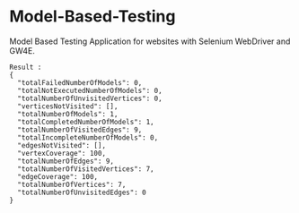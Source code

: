 # Model-Based-Testing

Model Based Testing Application for websites with Selenium WebDriver and GW4E.


<pre><code>Result :
{
  "totalFailedNumberOfModels": 0,
  "totalNotExecutedNumberOfModels": 0,
  "totalNumberOfUnvisitedVertices": 0,
  "verticesNotVisited": [],
  "totalNumberOfModels": 1,
  "totalCompletedNumberOfModels": 1,
  "totalNumberOfVisitedEdges": 9,
  "totalIncompleteNumberOfModels": 0,
  "edgesNotVisited": [],
  "vertexCoverage": 100,
  "totalNumberOfEdges": 9,
  "totalNumberOfVisitedVertices": 7,
  "edgeCoverage": 100,
  "totalNumberOfVertices": 7,
  "totalNumberOfUnvisitedEdges": 0
}

</code></pre>
